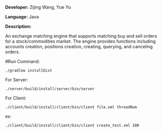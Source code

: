 **Developer:** Zijing Wang, Yue Yu

**Language:** Java

**Description:**

An exchange matching engine that supports matching buy and sell orders for a stock/commodities market. The engine provides functions including accounts creation, positions creation, creating, querying, and canceling orders. 

#Run Command:

```
./gradlew installDist
```
For Server: 
```
./server/build/install/server/bin/server
```

For Client: 
```
./client/build/install/client/bin/client file.xml threadNum  
```
ex:
```
./client/build/install/client/bin/client create_test.xml 100
```
